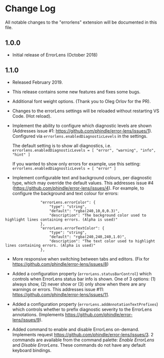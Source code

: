 # Change Log
All notable changes to the "errorlens" extension will be documented in this file.

## 1.0.0

- Initial release of ErrorLens (October 2018)

## 1.1.0
- Released February 2019.
- This release contains some new features and fixes some bugs.
- Additional font weight options. (Thank you to Oleg Orlov for the PR).
- Changes to the errorLens settings will be reloaded without restarting VS Code. (Hot reload).
- Implement the ability to configure which diagnostic levels are shown (Addresses issue #1: https://github.com/phindle/error-lens/issues/1).
  Configured via `errorlens.enabledDiagnosticLevels` in the settings.

  The default setting is to show all diagnostics, i.e. `errorlens.enabledDiagnosticLevels = [ "error", "warning", "info", "hint" ]`

  If you wanted to show only errors for example, use this setting: `errorlens.enabledDiagnosticLevels = [ "error" ]`

- Implement configurable text and background colours, per diagnostic type, which may override the default values.
  This addresses issue #4 (https://github.com/phindle/error-lens/issues/4).
  For example, to configure the background and text colour for errors:
```
				"errorLens.errorColor": {
					"type": "string",
					"default": "rgba(240,10,0,0.3)",
					"description": "The background color used to highlight lines containing errors. (Alpha is used)"
				},
				"errorLens.errorTextColor": {
					"type": "string",
					"default": "rgba(240,240,240,1.0)",
					"description": "The text color used to highlight lines containing errors. (Alpha is used)"
				},
```

- More responsive when switching between tabs and editors. (Fix for https://github.com/phindle/error-lens/issues/8)

- Added a configuration property (`errorLens.statusBarControl`) which controls when ErrorLens status bar info is shown.
	One of 3 options: (1) always show, (2) never show or (3) only show when there are any warnings or errors.
	This addresses issue #11: https://github.com/phindle/error-lens/issues/11.

- Added a configuration property (`errorLens.addAnnotationTextPrefixes`) which controls whether to prefix diagnostic severity to the ErrorLens annotations. (Implements https://github.com/phindle/error-lens/issues/9).

- Added command to enable and disable ErrorLens on-demand. Implements request https://github.com/phindle/error-lens/issues/3.
	2 commands are available from the command palette: _Enable ErrorLens_ and _Disable ErrorLens_.
	These commands do not have any default keyboard bindings.
